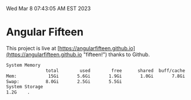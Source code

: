 Wed Mar  8 07:43:05 AM EST 2023

# Angular Fifteen


This project is live at [https://angularfifteen.github.io](https://angularfifteen.github.io "fifteen!") thanks to Github.

```bash
System Memory
               total        used        free      shared  buff/cache   available
Mem:            15Gi       5.6Gi       1.9Gi       1.0Gi       7.8Gi       8.4Gi
Swap:          8.0Gi       2.5Gi       5.5Gi
System Storage
1.2G	.
```
